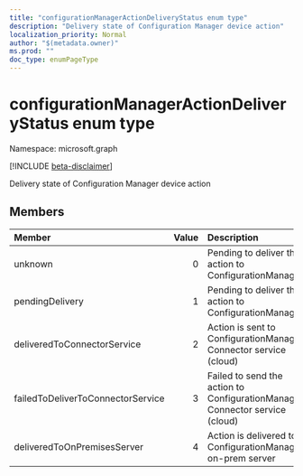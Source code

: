 ```yaml
---
title: "configurationManagerActionDeliveryStatus enum type"
description: "Delivery state of Configuration Manager device action"
localization_priority: Normal
author: "$(metadata.owner)"
ms.prod: ""
doc_type: enumPageType
---
```


# configurationManagerActionDeliveryStatus enum type

Namespace: microsoft.graph

[!INCLUDE [beta-disclaimer](../../includes/beta-disclaimer.md)]

Delivery state of Configuration Manager device action

## Members

| Member                            | Value | Description                                                                 |
| :-------------------------------- | ----: | :-------------------------------------------------------------------------- |
| unknown                           | 0     | Pending to deliver the action to ConfigurationManager                       |
| pendingDelivery                   | 1     | Pending to deliver the action to ConfigurationManager                       |
| deliveredToConnectorService       | 2     | Action is sent to ConfigurationManager Connector service (cloud)            |
| failedToDeliverToConnectorService | 3     | Failed to send the action to ConfigurationManager Connector service (cloud) |
| deliveredToOnPremisesServer       | 4     | Action is delivered to ConfigurationManager on-prem server                  |
